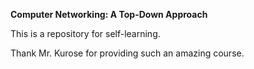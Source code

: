 **Computer Networking: A Top-Down Approach**

This is a repository for self-learning.

Thank Mr. Kurose for providing such an amazing course. 


